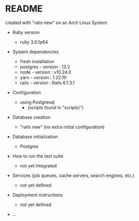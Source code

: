 # README 

created with "rails new" on an Arch Linux System

* Ruby version 
    - ruby 3.0.1p64

* System dependencies 
    - fresh installation
    - postgres - version : 13.2
    - node - version :  v10.24.0
    - yarn - version : 1.22.10
    - rails - version : Rails 6.1.3.1

* Configuration
    - using Postgresql 
        - (scripts found in "scripts/")

* Database creation
    - "rails new" (no extra initial configuration)

* Database initialization
    - Postgres

* How to run the test suite
    - not yet integrated

* Services (job queues, cache servers, search engines, etc.)
    - not yet defined 

* Deployment instructions
    - not yet defined

* ...
